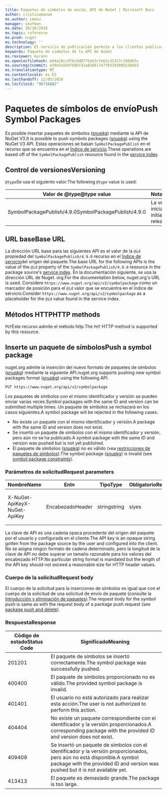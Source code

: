 ```yaml
---
title: Paquetes de símbolos de envío, API de NuGet | Microsoft Docs
author: cristinamanum
ms.author: cmanu
manager: skofman
ms.date: 10/30/2018
ms.topic: reference
ms.prod: nuget
ms.technology: ''
description: El servicio de publicación permite a los clientes publicar paquetes de símbolos nuevos.
keywords: Paquete de símbolos de la API de NuGet
ms.reviewer: karann
ms.openlocfilehash: bd4a10cc976c9d0775a63cfe61c35327c196065c
ms.sourcegitcommit: e39e5a5ddf68bf41e816617e7f0339308523bbb3
ms.translationtype: MT
ms.contentlocale: es-ES
ms.lasthandoff: 12/05/2020
ms.locfileid: "96738882"
---
```

# <a name="push-symbol-packages"></a><span data-ttu-id="e4133-104">Paquetes de símbolos de envío</span><span class="sxs-lookup"><span data-stu-id="e4133-104">Push Symbol Packages</span></span>

<span data-ttu-id="e4133-105">Es posible insertar paquetes de símbolos ([snupkg](../create-packages/Symbol-Packages-snupkg.md)) mediante la API de NuGet V3.</span><span class="sxs-lookup"><span data-stu-id="e4133-105">It is possible to push symbols packages ([snupkg](../create-packages/Symbol-Packages-snupkg.md)) using the NuGet V3 API.</span></span>
<span data-ttu-id="e4133-106">Estas operaciones se basan `SymbolPackagePublish` en el recurso que se encuentra en el [Índice de servicio](service-index.md).</span><span class="sxs-lookup"><span data-stu-id="e4133-106">These operations are based off of the `SymbolPackagePublish` resource found in the [service index](service-index.md).</span></span>

## <a name="versioning"></a><span data-ttu-id="e4133-107">Control de versiones</span><span class="sxs-lookup"><span data-stu-id="e4133-107">Versioning</span></span>

<span data-ttu-id="e4133-108">`@type`Se usa el siguiente valor:</span><span class="sxs-lookup"><span data-stu-id="e4133-108">The following `@type` value is used:</span></span>

<span data-ttu-id="e4133-109">Valor de @type</span><span class="sxs-lookup"><span data-stu-id="e4133-109">@type value</span></span>                 | <span data-ttu-id="e4133-110">Notas</span><span class="sxs-lookup"><span data-stu-id="e4133-110">Notes</span></span>
--------------------        | -----
<span data-ttu-id="e4133-111">SymbolPackagePublish/4.9.0</span><span class="sxs-lookup"><span data-stu-id="e4133-111">SymbolPackagePublish/4.9.0</span></span>  | <span data-ttu-id="e4133-112">La versión inicial</span><span class="sxs-lookup"><span data-stu-id="e4133-112">The initial release</span></span>

## <a name="base-url"></a><span data-ttu-id="e4133-113">URL base</span><span class="sxs-lookup"><span data-stu-id="e4133-113">Base URL</span></span>

<span data-ttu-id="e4133-114">La dirección URL base para las siguientes API es el valor de la `@id` propiedad del `SymbolPackagePublish/4.9.0` recurso en el [Índice de servicio](service-index.md)del origen del paquete.</span><span class="sxs-lookup"><span data-stu-id="e4133-114">The base URL for the following APIs is the value of the `@id` property of the `SymbolPackagePublish/4.9.0` resource in the package source's [service index](service-index.md).</span></span> <span data-ttu-id="e4133-115">En la documentación siguiente, se usa la dirección URL de Nuget. org.</span><span class="sxs-lookup"><span data-stu-id="e4133-115">For the documentation below, nuget.org's URL is used.</span></span> <span data-ttu-id="e4133-116">Considere `https://www.nuget.org/api/v2/symbolpackage` como un marcador de posición para el `@id` valor que se encuentra en el índice de servicio.</span><span class="sxs-lookup"><span data-stu-id="e4133-116">Consider `https://www.nuget.org/api/v2/symbolpackage` as a placeholder for the `@id` value found in the service index.</span></span>

## <a name="http-methods"></a><span data-ttu-id="e4133-117">Métodos HTTP</span><span class="sxs-lookup"><span data-stu-id="e4133-117">HTTP methods</span></span>

<span data-ttu-id="e4133-118">`PUT`Este recurso admite el método http.</span><span class="sxs-lookup"><span data-stu-id="e4133-118">The `PUT` HTTP method is supported by this resource.</span></span> 

## <a name="push-a-symbol-package"></a><span data-ttu-id="e4133-119">Inserte un paquete de símbolos</span><span class="sxs-lookup"><span data-stu-id="e4133-119">Push a symbol package</span></span>

<span data-ttu-id="e4133-120">nuget.org admite la inserción del nuevo formato de paquetes de símbolos ([snupkg](../create-packages/Symbol-Packages-snupkg.md)) mediante la siguiente API.</span><span class="sxs-lookup"><span data-stu-id="e4133-120">nuget.org supports pushing new symbol packages format ([snupkg](../create-packages/Symbol-Packages-snupkg.md)) using the following API.</span></span> 

    PUT https://www.nuget.org/api/v2/symbolpackage

<span data-ttu-id="e4133-121">Los paquetes de símbolos con el mismo identificador y versión se pueden enviar varias veces.</span><span class="sxs-lookup"><span data-stu-id="e4133-121">Symbol packages with the same ID and version can be submitted multiple times.</span></span> <span data-ttu-id="e4133-122">Un paquete de símbolos se rechazará en los casos siguientes.</span><span class="sxs-lookup"><span data-stu-id="e4133-122">A symbol package will be rejected in the following cases.</span></span>
- <span data-ttu-id="e4133-123">No existe un paquete con el mismo identificador y versión.</span><span class="sxs-lookup"><span data-stu-id="e4133-123">A package with the same ID and version does not exist.</span></span>
- <span data-ttu-id="e4133-124">Se insertó un paquete de símbolos con el mismo identificador y versión, pero aún no se ha publicado.</span><span class="sxs-lookup"><span data-stu-id="e4133-124">A symbol package with the same ID and version was pushed but is not yet published.</span></span>
- <span data-ttu-id="e4133-125">El paquete de símbolos ([snupkg](../create-packages/Symbol-Packages-snupkg.md)) no es válido (vea [restricciones de paquetes de símbolos](../create-packages/Symbol-Packages-snupkg.md)).</span><span class="sxs-lookup"><span data-stu-id="e4133-125">The symbol package ([snupkg](../create-packages/Symbol-Packages-snupkg.md)) is invalid (see [symbol package constraints](../create-packages/Symbol-Packages-snupkg.md)).</span></span>

### <a name="request-parameters"></a><span data-ttu-id="e4133-126">Parámetros de solicitud</span><span class="sxs-lookup"><span data-stu-id="e4133-126">Request parameters</span></span>

<span data-ttu-id="e4133-127">Nombre</span><span class="sxs-lookup"><span data-stu-id="e4133-127">Name</span></span>           | <span data-ttu-id="e4133-128">En</span><span class="sxs-lookup"><span data-stu-id="e4133-128">In</span></span>     | <span data-ttu-id="e4133-129">Tipo</span><span class="sxs-lookup"><span data-stu-id="e4133-129">Type</span></span>   | <span data-ttu-id="e4133-130">Obligatorio</span><span class="sxs-lookup"><span data-stu-id="e4133-130">Required</span></span> | <span data-ttu-id="e4133-131">Notas</span><span class="sxs-lookup"><span data-stu-id="e4133-131">Notes</span></span>
-------------- | ------ | ------ | -------- | -----
<span data-ttu-id="e4133-132">X-NuGet-ApiKey</span><span class="sxs-lookup"><span data-stu-id="e4133-132">X-NuGet-ApiKey</span></span> | <span data-ttu-id="e4133-133">Encabezado</span><span class="sxs-lookup"><span data-stu-id="e4133-133">Header</span></span> | <span data-ttu-id="e4133-134">string</span><span class="sxs-lookup"><span data-stu-id="e4133-134">string</span></span> | <span data-ttu-id="e4133-135">sí</span><span class="sxs-lookup"><span data-stu-id="e4133-135">yes</span></span>      | <span data-ttu-id="e4133-136">Por ejemplo: `X-NuGet-ApiKey: {USER_API_KEY}`</span><span class="sxs-lookup"><span data-stu-id="e4133-136">For example, `X-NuGet-ApiKey: {USER_API_KEY}`</span></span>

<span data-ttu-id="e4133-137">La clave de API es una cadena opaca procedente del origen del paquete por el usuario y configurada en el cliente.</span><span class="sxs-lookup"><span data-stu-id="e4133-137">The API key is an opaque string gotten from the package source by the user and configured into the client.</span></span> <span data-ttu-id="e4133-138">No se asigna ningún formato de cadena determinado, pero la longitud de la clave de API no debe superar un tamaño razonable para los valores del encabezado HTTP.</span><span class="sxs-lookup"><span data-stu-id="e4133-138">No particular string format is mandated but the length of the API key should not exceed a reasonable size for HTTP header values.</span></span>

### <a name="request-body"></a><span data-ttu-id="e4133-139">Cuerpo de la solicitud</span><span class="sxs-lookup"><span data-stu-id="e4133-139">Request body</span></span>

<span data-ttu-id="e4133-140">El cuerpo de la solicitud para la inserciones de símbolos es igual que con el cuerpo de la solicitud de una solicitud de envío de paquete (consulte la [Introducción y eliminación de paquetes](package-publish-resource.md)).</span><span class="sxs-lookup"><span data-stu-id="e4133-140">The request body for the symbol push is same as with the request body of a package push request (see [package push and delete](package-publish-resource.md)).</span></span> 

### <a name="response"></a><span data-ttu-id="e4133-141">Respuesta</span><span class="sxs-lookup"><span data-stu-id="e4133-141">Response</span></span>

<span data-ttu-id="e4133-142">Código de estado</span><span class="sxs-lookup"><span data-stu-id="e4133-142">Status Code</span></span> | <span data-ttu-id="e4133-143">Significado</span><span class="sxs-lookup"><span data-stu-id="e4133-143">Meaning</span></span>
----------- | -------
<span data-ttu-id="e4133-144">201</span><span class="sxs-lookup"><span data-stu-id="e4133-144">201</span></span>         | <span data-ttu-id="e4133-145">El paquete de símbolos se insertó correctamente.</span><span class="sxs-lookup"><span data-stu-id="e4133-145">The symbol package was successfully pushed.</span></span>
<span data-ttu-id="e4133-146">400</span><span class="sxs-lookup"><span data-stu-id="e4133-146">400</span></span>         | <span data-ttu-id="e4133-147">El paquete de símbolos proporcionado no es válido.</span><span class="sxs-lookup"><span data-stu-id="e4133-147">The provided symbol package is invalid.</span></span>
<span data-ttu-id="e4133-148">401</span><span class="sxs-lookup"><span data-stu-id="e4133-148">401</span></span>         | <span data-ttu-id="e4133-149">El usuario no está autorizado para realizar esta acción.</span><span class="sxs-lookup"><span data-stu-id="e4133-149">The user is not authorized to perform this action.</span></span>
<span data-ttu-id="e4133-150">404</span><span class="sxs-lookup"><span data-stu-id="e4133-150">404</span></span>         | <span data-ttu-id="e4133-151">No existe un paquete correspondiente con el identificador y la versión proporcionados.</span><span class="sxs-lookup"><span data-stu-id="e4133-151">A corresponding package with the provided ID and version does not exist.</span></span>
<span data-ttu-id="e4133-152">409</span><span class="sxs-lookup"><span data-stu-id="e4133-152">409</span></span>         | <span data-ttu-id="e4133-153">Se insertó un paquete de símbolos con el identificador y la versión proporcionados, pero aún no está disponible.</span><span class="sxs-lookup"><span data-stu-id="e4133-153">A symbol package with the provided ID and version was pushed but it is not available yet.</span></span>
<span data-ttu-id="e4133-154">413</span><span class="sxs-lookup"><span data-stu-id="e4133-154">413</span></span>         | <span data-ttu-id="e4133-155">El paquete es demasiado grande.</span><span class="sxs-lookup"><span data-stu-id="e4133-155">The package is too large.</span></span>

